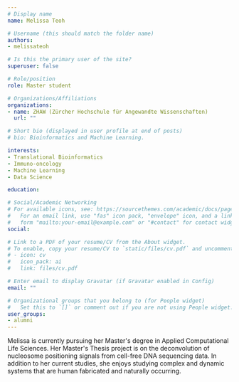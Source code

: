```yaml
---
# Display name
name: Melissa Teoh

# Username (this should match the folder name)
authors:
- melissateoh

# Is this the primary user of the site?
superuser: false

# Role/position
role: Master student

# Organizations/Affiliations
organizations:
- name: ZHAW (Zürcher Hochschule für Angewandte Wissenschaften)
  url: ""

# Short bio (displayed in user profile at end of posts)
# bio: Bioinformatics and Machine Learning.

interests:
- Translational Bioinformatics
- Immuno-oncology
- Machine Learning
- Data Science

education:

# Social/Academic Networking
# For available icons, see: https://sourcethemes.com/academic/docs/page-builder/#icons
#   For an email link, use "fas" icon pack, "envelope" icon, and a link in the
#   form "mailto:your-email@example.com" or "#contact" for contact widget.
social:

# Link to a PDF of your resume/CV from the About widget.
# To enable, copy your resume/CV to `static/files/cv.pdf` and uncomment the lines below.
# - icon: cv
#   icon_pack: ai
#   link: files/cv.pdf

# Enter email to display Gravatar (if Gravatar enabled in Config)
email: ""

# Organizational groups that you belong to (for People widget)
#   Set this to `[]` or comment out if you are not using People widget.
user_groups:
- alumni
---
```


Melissa is currently pursuing her Master's degree in Applied Computational Life Sciences. Her Master's Thesis project is on the deconvolution of nucleosome positioning signals from cell-free DNA sequencing data. In addition to her current studies, she enjoys studying complex and dynamic systems that are human fabricated and naturally occurring.
